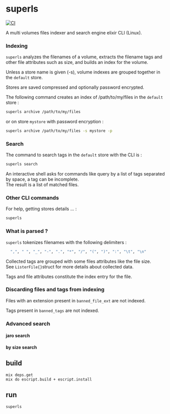 # superls
[![CI](https://github.com/bougueil/superls/actions/workflows/ci.yml/badge.svg)](https://github.com/bougueil/superls/actions/workflows/ci.yml)

<!-- MDOC !-->

A multi volumes files indexer and search engine elixir CLI (Linux).

### Indexing
  `superls` analyzes the filenames of a volume, extracts the filename tags and other file attributes such as size, and builds an index for the volume.

  Unless a store name is given (-s), volume indexes are grouped together in the `default` store.

  Stores are saved compressed and optionally password encrypted.

  The following command creates an index of /path/to/my/files in the `default` store :

```bash
superls archive /path/to/my/files
```
or on store `mystore` with password encryption :

```bash
superls archive /path/to/my/files -s mystore -p
```

### Search

The command to search tags in the `default` store with the CLI is :

```bash
superls search
```
An interactive shell asks for commands like query by a list of tags separated by space, a tag can be incomplete.<br>
The result is a list of matched files.

### Other CLI commands
  For help, getting stores details ...  :

```bash
superls
```


### What is parsed ?

`superls` tokenizes filenames with the following delimiters :
```elixir
  ",", " ", "_", "-", ".", "*", "/", "(", ")", ":", "\t", "\n"
```

Collected tags are grouped with some files attributes like the file size.<br>
See `ListerFile{}`struct for more details about collected data.

Tags and file attributes constitute the index entry for the file.

### Discarding files and tags from indexing

Files with an extension present in `banned_file_ext` are not indexed.

Tags present in `banned_tags` are not indexed.

### Advanced search
#### jaro search
#### by size search

<!-- MDOC !-->

## build
```
mix deps.get
mix do escript.build + escript.install
```

## run
```
superls
```
